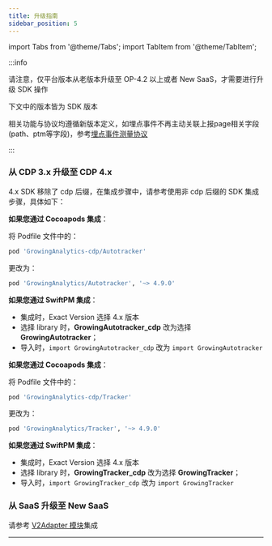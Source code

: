 ```yaml
---
title: 升级指南
sidebar_position: 5
---
```


import Tabs from '@theme/Tabs';
import TabItem from '@theme/TabItem';



:::info

请注意，仅平台版本从老版本升级至 OP-4.2 以上或者 New SaaS，才需要进行升级 SDK 操作

下文中的版本皆为 SDK 版本

相关功能与协议均遵循新版本定义，如埋点事件不再主动关联上报page相关字段(path、ptm等字段)，参考[埋点事件测量协议](/knowledge/measurement#埋点事件custom)

:::

### 从 CDP 3.x 升级至 CDP 4.x

4.x SDK 移除了 cdp 后缀，在集成步骤中，请参考使用非 cdp 后缀的 SDK 集成步骤，具体如下：

<Tabs>
<TabItem value="无埋点集成" label="无埋点集成" default>

**如果您通过 Cocoapods 集成**：

将 Podfile 文件中的：
```ruby
pod 'GrowingAnalytics-cdp/Autotracker'
```

更改为：
```ruby
pod 'GrowingAnalytics/Autotracker', '~> 4.9.0'
```

**如果您通过 SwiftPM 集成**：

* 集成时，Exact Version 选择 4.x 版本
* 选择 library 时，**GrowingAutotracker_cdp** 改为选择 **GrowingAutotracker**；
* 导入时，`import GrowingAutotracker_cdp` 改为 `import GrowingAutotracker`


</TabItem><TabItem value="埋点集成" label="埋点集成">

**如果您通过 Cocoapods 集成**：

将 Podfile 文件中的：
```ruby
pod 'GrowingAnalytics-cdp/Tracker'
```

更改为：
```ruby
pod 'GrowingAnalytics/Tracker', '~> 4.9.0'
```

**如果您通过 SwiftPM 集成**：

* 集成时，Exact Version 选择 4.x 版本
* 选择 library 时，**GrowingTracker_cdp** 改为选择 **GrowingTracker**；
* 导入时，`import GrowingTracker_cdp` 改为 `import GrowingTracker`


</TabItem>
</Tabs>

### 从 SaaS 升级至 New SaaS

请参考 [V2Adapter 模块](/docs/ios/modules/V2Adapter%20Module)集成



----

